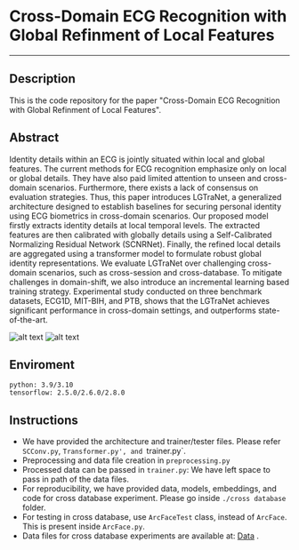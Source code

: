 # Cross-Domain ECG Recognition with Global Refinment of Local Features
***
## Description
This is the code repository for the paper "Cross-Domain ECG Recognition with Global Refinment of Local Features".

## Abstract
Identity details within an ECG is jointly situated within local and global features. The current methods for ECG recognition emphasize only on local or global details. They have also paid limited attention to unseen and cross-domain scenarios. Furthermore, there exists a lack of consensus on evaluation strategies. Thus, this paper introduces LGTraNet, a generalized architecture designed to establish baselines for securing personal identity using ECG biometrics in cross-domain scenarios. Our proposed model firstly extracts identity details at local temporal levels. The extracted features are then calibrated with globally details using a Self-Calibrated Normalizing Residual Network (SCNRNet). Finally, the refined local details are aggregated using a transformer model to formulate robust global identity representations. We evaluate LGTraNet over challenging cross-domain scenarios, such as cross-session and cross-database. To mitigate challenges in domain-shift, we also introduce an incremental learning based training strategy. Experimental study conducted on three benchmark datasets, ECG1D, MIT-BIH, and PTB, shows that the LGTraNet achieves significant performance in cross-domain settings, and outperforms state-of-the-art.

 ![alt text](https://github.com/AmanVerma2307/LGTraNet/blob/master/EBH_LGTraNet.png)
 ![alt text](https://github.com/AmanVerma2307/LGTraNet/blob/master/EBH_SCConv.png)

## Enviroment
```
python: 3.9/3.10
tensorflow: 2.5.0/2.6.0/2.8.0
```
## Instructions
- We have provided the architecture and trainer/tester files. Please refer `SCConv.py`, `Transformer.py', and `trainer.py`.
- Preprocessing and data file creation in `preprocessing.py`
- Processed data can be passed in `trainer.py`: We have left space to pass in path of the data files.
- For reproducibility, we have provided data, models, embeddings, and code for cross database experiment. Please go inside `./cross database` folder.
- For testing in cross database, use `ArcFaceTest` class, instead of `ArcFace`. This is present inside `ArcFace.py`.  
- Data files for cross database experiments are available at: [Data](https://drive.google.com/drive/folders/1KsLM7gbc4a256s_1lQPWRUKCRVYO_VwU?usp=sharing) .
